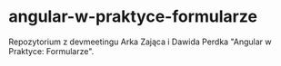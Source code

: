 # angular-w-praktyce-formularze
Repozytorium z devmeetingu Arka Zająca i Dawida Perdka "Angular w Praktyce: Formularze".
